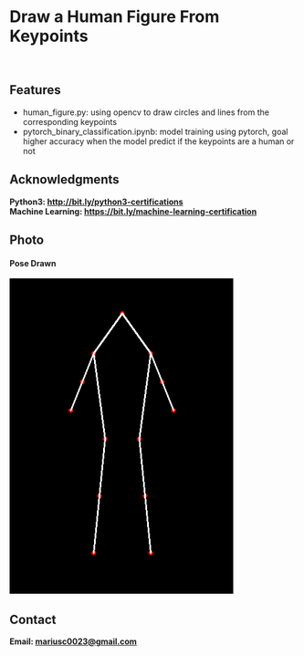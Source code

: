 <h1> Draw a Human Figure From Keypoints</h1>
<br>
<h2>Features</h2>
<ul>
    <li>human_figure.py: using opencv to draw circles and lines from the corresponding keypoints</li>
    <li>pytorch_binary_classification.ipynb: model training using pytorch, goal higher accuracy when the model predict if the keypoints are a human or not</li>
</ul>

<h2>Acknowledgments</h2>

<b> Python3: http://bit.ly/python3-certifications </b>
<br>
<b> Machine Learning: https://bit.ly/machine-learning-certification <b>
<br>


<h2>Photo</h2>
<h4>Pose Drawn</h4>
<img src="image.png">
<br>
<h2>Contact</h2>

<b> Email: mariusc0023@gmail.com </b>
